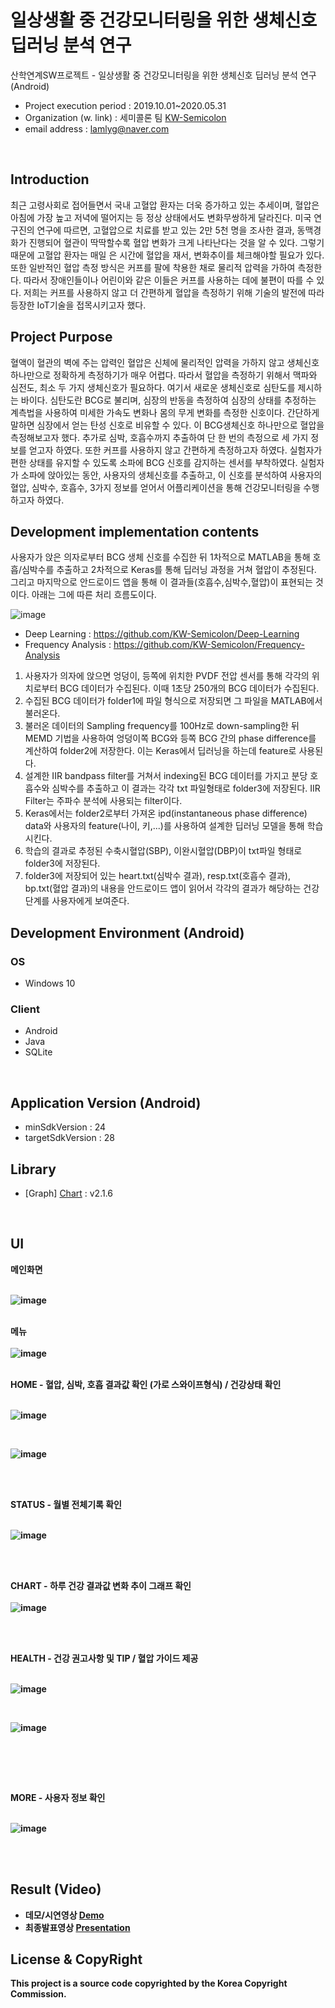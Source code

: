 # 일상생활 중 건강모니터링을 위한 생체신호 딥러닝 분석 연구
 산학연계SW프로젝트 - 일상생활 중 건강모니터링을 위한 생체신호 딥러닝 분석 연구 (Android) <br />
- Project execution period : 2019.10.01~2020.05.31 <br/>
- Organization (w. link) : 세미콜론 팀 [KW-Semicolon](https://github.com/KW-Semicolon)
- email address : lamlyg@naver.com <br />

<br/>

## Introduction
최근 고령사회로 접어들면서 국내 고혈압 환자는 더욱 증가하고 있는 추세이며, 혈압은 아침에 가장 높고 저녁에 떨어지는 등 정상 상태에서도 변화무쌍하게 달라진다. 미국 연구진의 연구에 따르면, 고혈압으로 치료를 받고 있는 2만 5천 명을 조사한 결과, 동맥경화가 진행되어 혈관이 딱딱할수록 혈압 변화가 크게 나타난다는 것을 알 수 있다. 그렇기 때문에 고혈압 환자는 매일 은 시간에 혈압을 재서, 변화추이를 체크해야할 필요가 있다. 또한 일반적인 혈압 측정 방식은 커프를 팔에 착용한 채로 물리적 압력을 가하여 측정한다. 따라서 장애인들이나 어린이와 같은 이들은 커프를 사용하는 데에 불편이 따를 수 있다. 저희는 커프를 사용하지 않고 더 간편하게 혈압을 측정하기 위해 기술의 발전에 따라 등장한 IoT기술을 접목시키고자 했다.
<br/>

## Project Purpose
혈액이 혈관의 벽에 주는 압력인 혈압은 신체에 물리적인 압력을 가하지 않고 생체신호 하나만으로 정확하게 측정하기가 매우 어렵다. 따라서 혈압을 측정하기 위해서 맥파와 심전도, 최소 두 가지 생체신호가 필요하다. 여기서 새로운 생체신호로 심탄도를 제시하는 바이다. 심탄도란 BCG로 불리며, 심장의 	반동을 측정하여 심장의 상태를 추정하는 계측법을 사용하여 미세한 가속도 변화나 몸의 무게 변화를 측정한 신호이다. 간단하게 말하면 심장에서 얻는 탄성 신호로 비유할 수 있다. 이 BCG생체신호 하나만으로 혈압을 측정해보고자 했다. 추가로 심박, 호흡수까지 추출하여 단 한 번의 측정으로 세 가지 정보를 얻고자 하였다. 또한 커프를 사용하지 않고 간편하게 측정하고자 하였다. 실험자가 편한 상태를 유지할 수 있도록 소파에 BCG 신호를 감지하는 센서를 부착하였다. 실험자가 소파에 앉아있는 동안, 사용자의 생체신호를 추출하고, 이 신호를 분석하여 사용자의 혈압, 심박수, 호흡수, 3가지 정보를 얻어서 어플리케이션을 통해 건강모니터링을 수행하고자 하였다.

## Development implementation contents
사용자가 앉은 의자로부터 BCG 생체 신호를 수집한 뒤 1차적으로 MATLAB을 통해 호흡/심박수를 추출하고 2차적으로 Keras를 통해 딥러닝 과정을 거쳐 혈압이 추정된다. 그리고 마지막으로 안드로이드 앱을 통해 이 결과들(호흡수,심박수,혈압)이 표현되는 것이다. 아래는 그에 따른 처리 흐름도이다.
<br/>

![image](https://user-images.githubusercontent.com/33417495/87445922-9eea2c00-c633-11ea-95a1-f4a8057a9d17.png)

- Deep Learning : https://github.com/KW-Semicolon/Deep-Learning
- Frequency Analysis : https://github.com/KW-Semicolon/Frequency-Analysis

1. 사용자가 의자에 앉으면 엉덩이, 등쪽에 위치한 PVDF 전압 센서를 통해 각각의 위치로부터 BCG 데이터가 수집된다. 이때 1초당 250개의 BCG 데이터가 수집된다. 
2. 수집된 BCG 데이터가 folder1에 파일 형식으로 저장되면 그 파일을 MATLAB에서 불러온다. 
3. 불러온 데이터의 Sampling frequency를 100Hz로 down-sampling한 뒤 MEMD 기법을 사용하여 엉덩이쪽 BCG와 등쪽 BCG 간의 phase difference를 계산하여 folder2에 저장한다. 이는 Keras에서 딥러닝을 하는데 feature로 사용된다. 
4. 설계한 IIR bandpass filter를 거쳐서 indexing된 BCG 데이터를 가지고 분당 호흡수와 심박수를 추출하고 이 결과는 각각 txt 파일형태로 folder3에 저장된다. IIR Filter는 주파수 분석에 사용되는 filter이다.
5. Keras에서는 folder2로부터 가져온 ipd(instantaneous phase difference) data와 사용자의 feature(나이, 키,...)를 사용하여 설계한 딥러닝 모델을 통해 학습시킨다. 
6. 학습의 결과로 추정된 수축시혈압(SBP), 이완시혈압(DBP)이 txt파일 형태로 folder3에 저장된다.
7. folder3에 저장되어 있는 heart.txt(심박수 결과), resp.txt(호흡수 결과), bp.txt(혈압 결과)의 내용을 안드로이드 앱이 읽어서 각각의 결과가 해당하는 건강 단계를 사용자에게 보여준다.

## Development Environment (Android)
### OS 
- Windows 10
### Client
- Android
- Java
- SQLite
<br/>

## Application Version (Android)
- minSdkVersion : 24
- targetSdkVersion : 28

## Library
- [Graph] [Chart](https://github.com/PhilJay/MPAndroidChart) : v2.1.6

<br/>


## UI
<b>메인화면<b/><br/><br/>

![image](https://user-images.githubusercontent.com/33417495/83058181-eb34d900-a092-11ea-9529-1047edac5236.png)
<br/><br/>

<b>메뉴<b/><br/><br/>
 ![image](https://user-images.githubusercontent.com/33417495/83059144-68148280-a094-11ea-90f4-5cae6dbfa008.png)
<br/><br/>
  
<b>HOME - 혈압, 심박, 호흡 결과값 확인 (가로 스와이프형식) / 건강상태 확인<b/> <br/><br/>

![image](https://user-images.githubusercontent.com/33417495/83058284-17505a00-a093-11ea-8eff-b7c02194eb93.png)

<br/>

![image](https://user-images.githubusercontent.com/33417495/83059052-4a471d80-a094-11ea-9a09-d8b9feb24ae9.png)

<br/><br/>

<b>STATUS - 월별 전체기록 확인<b/><br/><br/>

![image](https://user-images.githubusercontent.com/33417495/83058472-626a6d00-a093-11ea-9a5f-937914f8e7d1.png)

<br/><br/>

<b>CHART - 하루 건강 결과값 변화 추이 그래프 확인<b/><br/><br/>
![image](https://user-images.githubusercontent.com/33417495/83058497-69917b00-a093-11ea-9c14-fc40b7b4357c.png)

<br/><br/>

<b>HEALTH - 건강 권고사항 및 TIP / 혈압 가이드 제공<b/><br/><br/>

![image](https://user-images.githubusercontent.com/33417495/83058535-7ada8780-a093-11ea-981e-f139ecbacf77.png)

<br/>

![image](https://user-images.githubusercontent.com/33417495/83059247-94300380-a094-11ea-8600-450c8e589ac3.png)

<br/>

<br/><br/>

<b>MORE - 사용자 정보 확인<b/><br/><br/>

![image](https://user-images.githubusercontent.com/33417495/83058561-8463ef80-a093-11ea-8e56-6b1b8074e41e.png)

<br/><br/>

## Result (Video)
- 데모/시연영상 [Demo](https://youtu.be/TotJkS2vBcQ)
- 최종발표영상 [Presentation](https://youtu.be/ohXfZt1wx9s)


## License & CopyRight
This project is a source code copyrighted by the Korea Copyright Commission.
